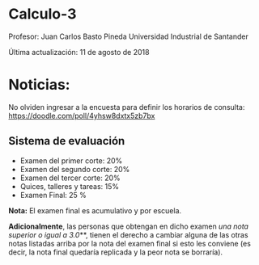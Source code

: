 # Calculo-3

Profesor: Juan Carlos Basto Pineda
Universidad Industrial de Santander

Última actualización: 11 de agosto de 2018

# Noticias:

No olviden ingresar a la encuesta para definir los horarios de consulta:
<https://doodle.com/poll/4yhsw8dxtx5zb7bx>


## Sistema de evaluación

* Examen del primer corte: 20%
* Examen del segundo corte: 20%
* Examen del tercer corte: 20%
* Quices, talleres y tareas: 15%
* Examen Final: 25 %

**Nota:**
El examen final es acumulativo y por escuela.

**Adicionalmente**, las personas que obtengan en dicho examen _una nota superior o
igual a 3.0_**, tienen el derecho a cambiar alguna de las otras notas listadas
arriba por la nota del examen final si esto les conviene (es decir, la nota
final quedaría replicada y la peor nota se borraría).








